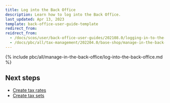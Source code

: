 ```yaml
---
title: Log into the Back Office
description: Learn how to log into the Back Office.
last_updated: Apr 13, 2023
template: back-office-user-guide-template
redirect_from:
reidrect_from:
  - /docs/scos/user/back-office-user-guides/202108.0/logging-in-to-the-back-office.html
  - /docs/pbc/all/tax-management/202204.0/base-shop/manage-in-the-back-office/log-into-the-back-office.html
---
```


{% include pbc/all/manage-in-the-back-office/log-into-the-back-office.md %} <!-- To edit, see /_includes/pbc/all/manage-in-the-back-office/log-into-the-back-office.md -->

## Next steps

* [Create tax rates](/docs/pbc/all/tax-management/{{page.version}}/base-shop/manage-in-the-back-office/create-tax-rates.html)
* [Create tax sets](/docs/pbc/all/tax-management/{{page.version}}/base-shop/manage-in-the-back-office/create-tax-sets.html)
